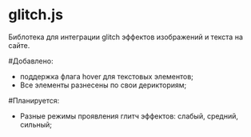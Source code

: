 # glitch.js

Библотека для интеграции glitch эффектов изображений и текста на сайте.

#Добавлено:
* поддержка флага hover для текстовых элементов;
* Все элементы разнесены по свои дерикториям;

#Планируется:
* Разные режимы проявления глитч эффектов: слабый, средний, сильный;
